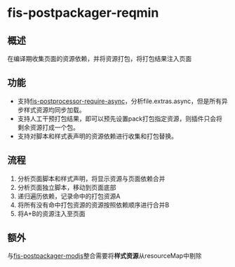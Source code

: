 fis-postpackager-reqmin
=============================

## 概述

在编译期收集页面的资源依赖，并将资源打包，将打包结果注入页面

## 功能

 - 支持[fis-postprocessor-require-async](https://github.com/xiangshouding/fis-postprocessor-require-async)，分析file.extras.async，但是所有异步样式资源均同步加载。
 - 支持人工干预打包结果，即可以预先设置pack打包指定资源，则插件只会将剩余资源打成一个包。
 - 支持对脚本和样式表声明的资源依赖进行收集和打包替换。

## 流程

 1. 分析页面脚本和样式声明，将显示资源与页面依赖合并
 1. 分析页面独立脚本，移动到页面底部
 1. 递归遍历依赖，记录命中的打包资源A
 1. 将所有没有命中打包资源的资源按照依赖顺序进行合并B
 1. 将A+B的资源注入至页面

## 额外

与[fis-postpackager-modjs](https://github.com/fouber/fis-postpackager-modjs)整合需要将**样式资源**从resourceMap中剔除